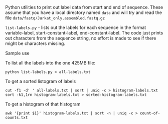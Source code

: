 Python utilities to print out label data from start and end of sequence. These assume that you have a local directory named `data` and will try and read the file `data/fastq/Jurkat_only.assembled.fastq.gz`

`list-labels.py` - lists out the labels for each sequence in the format variable-label, start-constant-label, end-constant-label. The code just prints out characters from the sequence string, no effort is made to see if there might be characters missing.

Sample use

To list all the labels into the one 425MB file:

```
python list-labels.py > all-labels.txt
```

To get a sorted listogram of labels
```
cut -f1 -d' ' all-labels.txt | sort | uniq -c > histogram-labels.txt
sort -k1,1rn histogram-labels.txt > sorted-histogram-labels.txt
```
To get a histogram of that histogram
```
awk '{print $1}' histogram-labels.txt | sort -n | uniq -c > count-of-counts.txt
```


